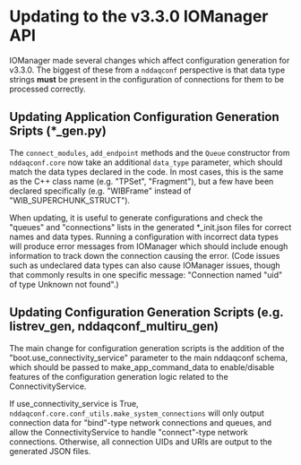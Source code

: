 # Updating to the v3.3.0 IOManager API

IOManager made several changes which affect configuration generation for v3.3.0. The biggest of these from a `nddaqconf` perspective is that data type strings **must** be present in the configuration of connections for them to be processed correctly.

## Updating Application Configuration Generation Sripts (*_gen.py)

The `connect_modules`, `add_endpoint` methods and the `Queue` constructor from `nddaqconf.core` now take an additional `data_type` parameter, which should match the data types declared in the code. In most cases, this is the same as the C++ class name (e.g. "TPSet", "Fragment"), but a few have been declared specifically (e.g. "WIBFrame" instead of "WIB_SUPERCHUNK_STRUCT").

When updating, it is useful to generate configurations and check the "queues" and "connections" lists in the generated *_init.json files for correct names and data types. Running a configuration with incorrect data types will produce error messages from IOManager which should include enough information to track down the connection causing the error. (Code issues such as undeclared data types can also cause IOManager issues, though that commonly results in one specific message: "Connection named "uid" of type Unknown not found".)

## Updating Configuration Generation Scripts (e.g. listrev_gen, nddaqconf_multiru_gen)

The main change for configuration generation scripts is the addition of the "boot.use_connectivity_service" parameter to the main nddaqconf schema, which should be passed to make_app_command_data to enable/disable features of the configuration generation logic related to the ConnectivityService.

If use_connectivity_service is True, `nddaqconf.core.conf_utils.make_system_connections` will only output connection data for "bind"-type network connections and queues, and allow the ConnectivityService to handle "connect"-type network connections. Otherwise, all connection UIDs and URIs are output to the generated JSON files.